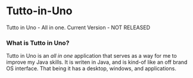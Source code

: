 # Tutto-in-Uno
Tutto in Uno - All in one. 
Current Version - NOT RELEASED

### What is Tutto in Uno? 
Tutto in Uno is an _all in one_ application that serves as a way for me to improve my Java skills. It is writen in Java, and is kind-of like an off brand OS interface. That being it has a desktop, windows, and applications. 
